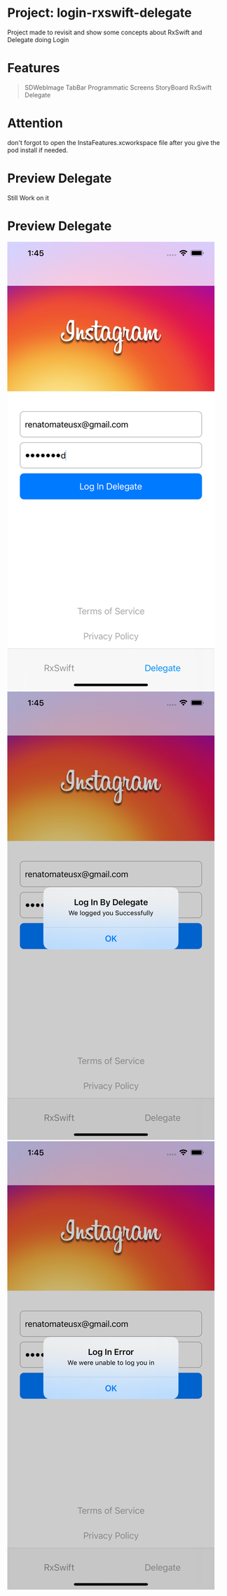 # Project: login-rxswift-delegate
Project made to revisit and show some concepts about RxSwift and Delegate doing Login

# Features
> SDWebImage
> TabBar
> Programmatic Screens
> StoryBoard
> RxSwift
> Delegate


# Attention
don't forgot to open the InstaFeatures.xcworkspace file after you give the pod install if needed.

# Preview Delegate

Still Work on it

# Preview Delegate

![alt tag](https://github.com/renatomateusx/login-rxswift-delegate/blob/master/4.png)
![alt tag](https://github.com/renatomateusx/login-rxswift-delegate/blob/master/5.png)
![alt tag](https://github.com/renatomateusx/login-rxswift-delegate/blob/master/6.png)
